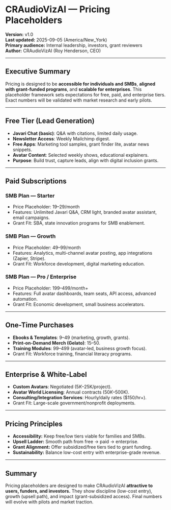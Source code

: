 # CRAudioVizAI — Pricing Placeholders

**Version:** v1.0  
**Last updated:** 2025-09-05 (America/New_York)  
**Primary audience:** Internal leadership, investors, grant reviewers  
**Author:** CRAudioVizAI (Roy Henderson, CEO)  

---
## Executive Summary
Pricing is designed to be **accessible for individuals and SMBs**, **aligned with grant-funded programs**, and **scalable for enterprises**. This placeholder framework sets expectations for free, paid, and enterprise tiers. Exact numbers will be validated with market research and early pilots.


---
## Free Tier (Lead Generation)
- **Javari Chat (basic)**: Q&A with citations, limited daily usage.  
- **Newsletter Access**: Weekly Mailchimp digest.  
- **Free Apps**: Marketing tool samples, grant finder lite, avatar news snippets.  
- **Avatar Content**: Selected weekly shows, educational explainers.  
- **Purpose**: Build trust, capture leads, align with digital inclusion grants.


---
## Paid Subscriptions
### SMB Plan — Starter
- Price Placeholder: $19–$29/month  
- Features: Unlimited Javari Q&A, CRM light, branded avatar assistant, email campaigns.  
- Grant Fit: SBA, state innovation programs for SMB enablement.


### SMB Plan — Growth
- Price Placeholder: $49–$99/month  
- Features: Analytics, multi-channel avatar posting, app integrations (Zapier, Stripe).  
- Grant Fit: Workforce development, digital marketing education.


### SMB Plan — Pro / Enterprise
- Price Placeholder: $199–$499/month+  
- Features: Full avatar dashboards, team seats, API access, advanced automation.  
- Grant Fit: Economic development, small business accelerators.


---
## One-Time Purchases
- **Ebooks & Templates**: $9–$49 (marketing, growth, grants).  
- **Print-on-Demand Merch (Gelato)**: $15–$50.  
- **Training Modules**: $99–$499 (avatar-led, business growth focus).  
- Grant Fit: Workforce training, financial literacy programs.


---
## Enterprise & White-Label
- **Custom Avatars**: Negotiated ($5K–$25K/project).  
- **Avatar World Licensing**: Annual contracts ($50K–$500K).  
- **Consulting/Integration Services**: Hourly/daily rates ($150/hr+).  
- Grant Fit: Large-scale government/nonprofit deployments.


---
## Pricing Principles
- **Accessibility:** Keep free/low tiers viable for families and SMBs.  
- **Upsell Ladder:** Smooth path from free → paid → enterprise.  
- **Grant Alignment:** Offer subsidized/free tiers tied to grant funding.  
- **Sustainability:** Balance low-cost entry with enterprise-grade revenue.


---
## Summary
Pricing placeholders are designed to make CRAudioVizAI **attractive to users, funders, and investors.** They show discipline (low-cost entry), growth (upsell path), and impact (grant-subsidized access). Final numbers will evolve with pilots and market traction.

